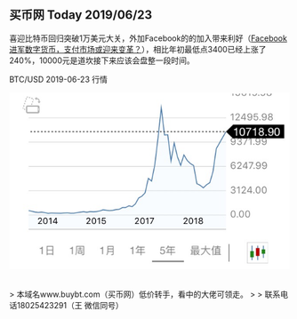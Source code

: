 ## 买币网 Today 2019/06/23

喜迎比特币回归突破1万美元大关，外加Facebook的的加入带来利好（[Facebook进军数字货币，支付市场或迎来变革？](https://www.iyiou.com/p/99234.html)），相比年初最低点3400已经上涨了240%，10000元是道坎接下来应该会盘整一段时间。


BTC/USD 2019-06-23 行情

![比特币行情](./images/btc_20190623.jpg)


<br>
> 本域名www.buybt.com（买币网）低价转手，看中的大佬可领走。
>
> 联系电话18025423291（王 微信同号）
